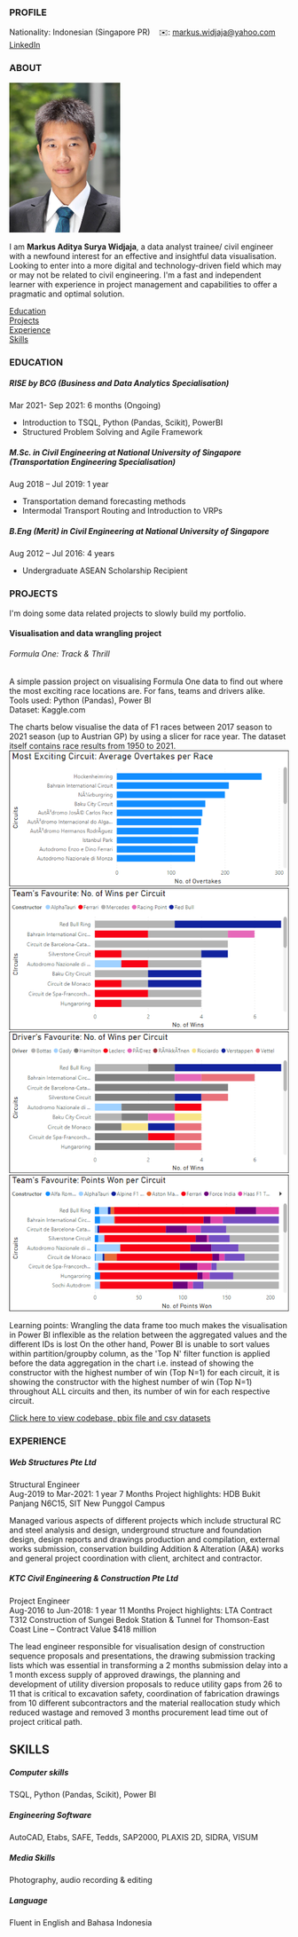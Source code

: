 <!-- CONTACT Section Starts -->
### PROFILE

<!-- Add your details -->
Nationality: Indonesian (Singapore PR)
&nbsp;&nbsp; ✉️: markus.widjaja@yahoo.com
&nbsp;&nbsp;&nbsp;&nbsp;&nbsp; [LinkedIn](https://www.linkedin.com/in/markus-aditya-surya-widjaja-499b00113/) 

<!-- CONTACT Section Ends -->

<!-- ABOUT Section Starts -->
### ABOUT
<!-- Add link to your picture -->


<img src="https://github.com/Kliklok/Markus_Aditya_Surya_Widjaja/blob/main/Picture.jpg" alt="alt text" width="200" height="270">


<!-- Add your details -->

I am __Markus Aditya Surya Widjaja__, a data analyst trainee/ civil engineer with a newfound interest for an effective and insightful data visualisation. Looking to enter into a more digital and technology-driven field which may or may not be related to civil engineering. I'm a fast and independent learner with experience in project management and capabilities to offer a pragmatic and optimal solution.

<!-- Add link to the sections -->
[Education](#education) <br>
[Projects](#projects) <br>
[Experience](#experience) <br>
[Skills](#skills) <br> 

<!-- ABOUT Section Ends -->

<!-- EDUCATION Section Starts -->

### EDUCATION
<!-- Add your details -->
##### RISE by BCG (Business and Data Analytics Specialisation)                       
Mar 2021- Sep 2021: 6 months (Ongoing)
- Introduction to TSQL, Python (Pandas, Scikit), PowerBI
- Structured Problem Solving and Agile Framework

##### M.Sc. in Civil Engineering at National University of Singapore (Transportation Engineering Specialisation)			   
Aug 2018 – Jul 2019: 1 year
-	Transportation demand forecasting methods
-	Intermodal Transport Routing and Introduction to VRPs

##### B.Eng (Merit) in Civil Engineering at National University of Singapore	                
Aug 2012 – Jul 2016: 4 years
-	Undergraduate ASEAN Scholarship Recipient

<!-- EDUCATION Section Ends -->

<!-- PROJECTS Section Starts -->
### PROJECTS
<!-- Add your details -->
I'm doing some data related projects to slowly build my portfolio.

#### Visualisation and data wrangling project

###### Formula One: Track & Thrill
A simple passion project on visualising Formula One data to find out where the most exciting race locations are. For fans, teams and drivers alike.<br>
Tools used: Python (Pandas), Power BI<br>
Dataset: Kaggle.com<br>

The charts below visualise the data of F1 races between 2017 season to 2021 season (up to Austrian GP) by using a slicer for race year. The dataset itself contains race results from 1950 to 2021. <br>
![alt text](/F1/F1%20Most%20Exciting%20Circuit.png)
![alt text](https://github.com/Kliklok/Markus_Aditya_Surya_Widjaja/blob/main/F1/Team%20wins%20per%20circuit.png)
![alt text](https://github.com/Kliklok/Markus_Aditya_Surya_Widjaja/blob/main/F1/Driver%20wins%20per%20circuit.png)
![alt text](https://github.com/Kliklok/Markus_Aditya_Surya_Widjaja/blob/main/F1/Points%20won%20per%20circuit.png)

Learning points: Wrangling the data frame too much makes the visualisation in Power BI inflexible as the relation between the aggregated values and the different IDs is lost
On the other hand, Power BI is unable to sort values within partition/groupby column, as the 'Top N' filter function is applied before the data aggregation in the chart i.e. instead of showing the constructor with the highest number of win (Top N=1) for each circuit, it is showing the constructor with the highest number of win (Top N=1) throughout ALL circuits and then, its number of win for each respective circuit.

[Click here to view codebase, pbix file and csv datasets](https://github.com/Kliklok/Markus_Aditya_Surya_Widjaja/tree/Projects/F1)

<!-- PROJECTS Section Ends -->

<!-- EXPERIENCE Section Starts -->
### EXPERIENCE
<!-- Add your details -->
##### Web Structures Pte Ltd
Structural Engineer<br>
Aug-2019 to Mar-2021: 1 year 7 Months
Project highlights: HDB Bukit Panjang N6C15, SIT New Punggol Campus

Managed various aspects of different projects which include structural RC and steel analysis and design, underground structure and foundation design, design reports and drawings production and compilation, external works submission, conservation building Addition & Alteration (A&A) works and general project coordination with client, architect and contractor. 

##### KTC Civil Engineering & Construction Pte Ltd
Project Engineer<br>
Aug-2016 to Jun-2018: 1 year 11 Months
Project highlights: LTA Contract T312 Construction of Sungei Bedok Station & Tunnel for Thomson-East Coast Line – Contract Value $418 million

The lead engineer responsible for visualisation design of construction sequence proposals and presentations, the drawing submission tracking lists which was essential in transforming a 2 months submission delay into a 1 month excess supply of approved drawings, the planning and development of utility diversion proposals to reduce utility gaps from 26 to 11 that is critical to excavation safety, coordination of fabrication drawings from 10 different subcontractors and the material reallocation study which reduced wastage and removed 3 months procurement lead time out of project critical path.
<!-- EXPERIENCE Section Ends -->

<!-- FEATURED Section Starts -->
## SKILLS
<!-- Add your details -->
##### Computer skills 
TSQL, Python (Pandas, Scikit), Power BI
##### Engineering Software 
AutoCAD, Etabs, SAFE, Tedds, SAP2000, PLAXIS 2D, SIDRA, VISUM
##### Media Skills
Photography, audio recording & editing
##### Language
Fluent in English and Bahasa Indonesia 

<!-- FEATURED Section Ends -->

